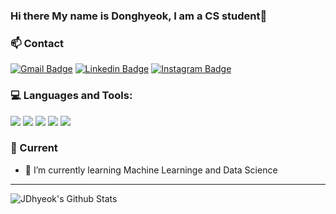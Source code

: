 ### Hi there My name is Donghyeok, I am a CS student👋

### 📫 Contact
[![Gmail Badge](https://img.shields.io/badge/Gmail-d14836?style=flat-square&logo=Gmail&logoColor=white&link=mailto:jdhyeok97@gmail.com)](mailto:jdhyeok97@gmail.com)  [![Linkedin Badge](https://img.shields.io/badge/-LinkedIn-blue?style=flat-square&logo=Linkedin&logoColor=white&link=https://www.linkedin.com/in/donghyeok-jang-03a4891a5/)](https://www.linkedin.com/in/donghyeok-jang-03a4891a5/)    [![Instagram Badge](https://img.shields.io/badge/Instagram-E4405F?style=flat-square&logo=Instagram&logoColor=white&link=https://www.instagram.com/jd.hyeok/)](https://www.instagram.com/jd.hyeok/)

### 💻 Languages and Tools:
<img src="https://img.shields.io/badge/Python-14354C?style=for-the-badge&logo=python&logoColor=white" /> <img src = "https://img.shields.io/badge/C%2B%2B-00599C?style=for-the-badge&logo=c%2B%2B&logoColor=white" /> <img src = "https://img.shields.io/badge/MySQL-00000F?style=for-the-badge&logo=mysql&logoColor=white"/>  <img src = "https://img.shields.io/badge/Git-F05032?style=for-the-badge&logo=git&logoColor=white"/> <img src="https://img.shields.io/badge/Visual_Studio_Code-0078D4?style=for-the-badge&logo=visual%20studio%20code&logoColor=white" />

### 🌱 Current
- 🚀 I’m currently learning Machine Learninge and Data Science
---
</div>

<img align="left" src="https://github-readme-stats.vercel.app/api?username=JDhyeok&include_all_commits=true&count_private=true&show_icons=true&line_height=20&title_color=7A7ADB&icon_color=2234AE&text_color=D3D3D3&bg_color=0,000000,130F40" alt="JDhyeok's Github Stats">
<!--
**JDhyeok/JDhyeok** is a ✨ _special_ ✨ repository because its `README.md` (this file) appears on your GitHub profile.

Here are some ideas to get you started:

- 🔭 I’m currently working on ...
- 🌱 I’m currently learning ...
- 👯 I’m looking to collaborate on ...
- 🤔 I’m looking for help with ...
- 💬 Ask me about ...
- 📫 How to reach me: ...
- 😄 Pronouns: ...
- ⚡ Fun fact: ...
-->
